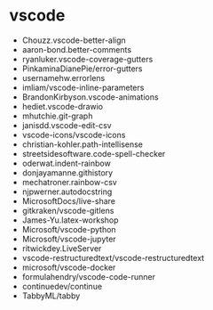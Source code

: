 # vscode

* Chouzz.vscode-better-align
* aaron-bond.better-comments
* ryanluker.vscode-coverage-gutters
* PinkaminaDianePie/error-gutters
* usernamehw.errorlens
* imliam/vscode-inline-parameters
* BrandonKirbyson.vscode-animations	
* hediet.vscode-drawio
* mhutchie.git-graph
* janisdd.vscode-edit-csv
* vscode-icons/vscode-icons
* christian-kohler.path-intellisense
* streetsidesoftware.code-spell-checker
* oderwat.indent-rainbow
* donjayamanne.githistory
* mechatroner.rainbow-csv
* njpwerner.autodocstring
* MicrosoftDocs/live-share
* gitkraken/vscode-gitlens
* James-Yu.latex-workshop	
* Microsoft/vscode-python
* Microsoft/vscode-jupyter
* ritwickdey.LiveServer
* vscode-restructuredtext/vscode-restructuredtext
* microsoft/vscode-docker
* formulahendry/vscode-code-runner
* continuedev/continue
* TabbyML/tabby

